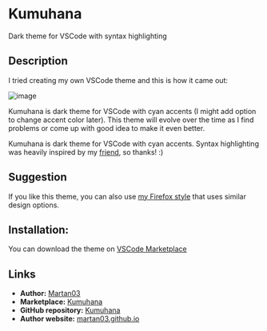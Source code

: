 # Kumuhana

Dark theme for VSCode with syntax highlighting

## Description

I tried creating my own VSCode theme and this is how it came out:

![image](https://user-images.githubusercontent.com/46300167/231892352-bf1f5e93-24e5-4a9e-9035-1ca871fd638c.png)

Kumuhana is dark theme for VSCode with cyan accents (I might add option to
change accent color later). This theme will evolve over the time as I find
problems or come up with good idea to make it even better.

Kumuhana is dark theme for VSCode with cyan accents. Syntax highlighting was
heavily inspired by my [friend](https://github.com/BonnyAD9), so thanks! :)

## Suggestion

If you like this theme, you can also use
[my Firefox style](https://github.com/Martan03/clean-fox) that uses similar
design options.

## Installation:
You can download the theme on
[VSCode Marketplace](https://marketplace.visualstudio.com/items?itemName=Martan03.kumuhana)

## Links

- **Author:** [Martan03](https://github.com/Martan03)
- **Marketplace:** [Kumuhana](https://marketplace.visualstudio.com/items?itemName=Martan03.kumuhana)
- **GitHub repository:** [Kumuhana](https://github.com/Martan03/Kumuhana)
- **Author website:** [martan03.github.io](https://martan03.github.io)
